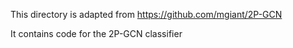 This directory is adapted from https://github.com/mgiant/2P-GCN

It contains code for the 2P-GCN classifier
